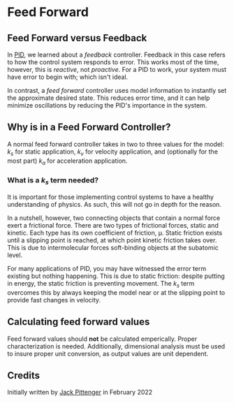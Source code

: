 # Feed Forward

## Feed Forward versus Feedback

In [PID](/Tutorials/Control%20Loop/PID), we learned about a _feedback_ controller. Feedback in this case refers to how the control system responds to error. This works most of the time, however, this is _reactive_, not _proactive_. For a PID to work, your system must have error to begin with; which isn't ideal.

In contrast, a _feed forward_ controller uses model information to instantly set the approximate desired state. This reduces error time, and it can help minimize oscillations by reducing the PID's importance in the system.

## Why is in a Feed Forward Controller?

A normal feed forward controller takes in two to three values for the model: $k_s$ for static application, $k_v$ for velocity application, and (optionally for the most part) $k_a$ for acceleration application.

### What is a $k_s$ term needed?

It is important for those implementing control systems to have a healthy understanding of physics. As such, this will not go in depth for the reason.

In a nutshell, however, two connecting objects that contain a normal force exert a frictional force. There are two types of frictional forces, static and kinetic. Each type has its own coefficient of friction, μ. Static friction exists until a slipping point is reached, at which point kinetic friction takes over. This is due to intermolecular forces soft-binding objects at the subatomic level.

For many applications of PID, you may have witnessed the error term existing but nothing happening. This is due to static friction: despite putting in energy, the static friction is preventing movement. The $k_s$ term overcomes this by always keeping the model near or at the slipping point to provide fast changes in velocity.

## Calculating feed forward values

Feed forward values should **not** be calculated emperically. Proper characterization is needed. Additionally, dimensional analysis must be used to insure proper unit conversion, as output values are unit dependent.

## Credits

Initially written by [Jack Pittenger](https://github.com/realSaddy) in February 2022
